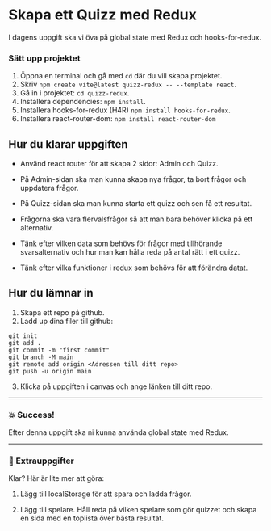 # Skapa ett Quizz med Redux

I dagens uppgift ska vi öva på global state med Redux och hooks-for-redux.

### Sätt upp projektet

1. Öppna en terminal och gå med `cd` där du vill skapa projektet.
2. Skriv `npm create vite@latest quizz-redux -- --template react`.
3. Gå in i projektet: `cd quizz-redux`.
4. Installera dependencies: `npm install`.
5. Installera hooks-for-redux (H4R) `npm install hooks-for-redux`.
6. Installera react-router-dom: `npm install react-router-dom`

## Hur du klarar uppgiften

- Använd react router för att skapa 2 sidor: Admin och Quizz.

- På Admin-sidan ska man kunna skapa nya frågor, ta bort frågor och uppdatera frågor.

- På Quizz-sidan ska man kunna starta ett quizz och sen få ett resultat.

- Frågorna ska vara flervalsfrågor så att man bara behöver klicka på ett alternativ.

- Tänk efter vilken data som behövs för frågor med tillhörande svarsalternativ och hur man kan hålla reda på antal
  rätt i ett quizz.

- Tänk efter vilka funktioner i redux som behövs för att förändra datat.

## Hur du lämnar in

1. Skapa ett repo på github.
2. Ladd up dina filer till github:

```
git init
git add .
git commit -m "first commit"
git branch -M main
git remote add origin <Adressen till ditt repo>
git push -u origin main
```

3. Klicka på uppgiften i canvas och ange länken till ditt repo.

---

### :boom: Success!

Efter denna uppgift ska ni kunna använda global state med Redux.

---

### :runner: Extrauppgifter

Klar? Här är lite mer att göra:

1. Lägg till localStorage för att spara och ladda frågor.

1. Lägg till spelare. Håll reda på vilken spelare som gör quizzet och skapa en sida med en toplista
   över bästa resultat.
